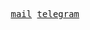 <p align="center">
  <samp>
    <a href="mailto:petrushenko184@mail.ru">mail</a>
  <a href="https://t.me/minaledmb">telegram</a>
</samp>
</p>
